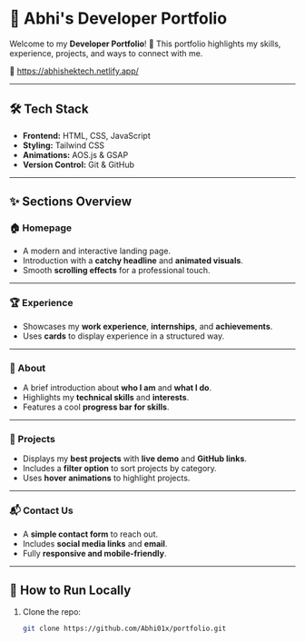 # 🚀 Abhi's Developer Portfolio


Welcome to my **Developer Portfolio**! 🌟 This portfolio highlights my skills, experience, projects, and ways to connect with me.

🔗 https://abhishektech.netlify.app/

---

## 🛠️ Tech Stack

- **Frontend:** HTML, CSS, JavaScript  
- **Styling:** Tailwind CSS  
- **Animations:** AOS.js & GSAP  
- **Version Control:** Git & GitHub  

---

## ✨ Sections Overview

### 🏠 Homepage  
- A modern and interactive landing page.  
- Introduction with a **catchy headline** and **animated visuals**.  
- Smooth **scrolling effects** for a professional touch.
  
---

### 🏆 Experience  
- Showcases my **work experience**, **internships**, and **achievements**.  
- Uses **cards** to display experience in a structured way.  


---

### 📖 About  
- A brief introduction about **who I am** and **what I do**.  
- Highlights my **technical skills** and **interests**.  
- Features a cool **progress bar for skills**.  


---

### 💼 Projects  
- Displays my **best projects** with **live demo** and **GitHub links**.  
- Includes a **filter option** to sort projects by category.  
- Uses **hover animations** to highlight projects.  

---

### 📬 Contact Us  
- A **simple contact form** to reach out.  
- Includes **social media links** and **email**.  
- Fully **responsive and mobile-friendly**.  

---

## 📌 How to Run Locally

1. Clone the repo:  
   ```bash
   git clone https://github.com/Abhi01x/portfolio.git
